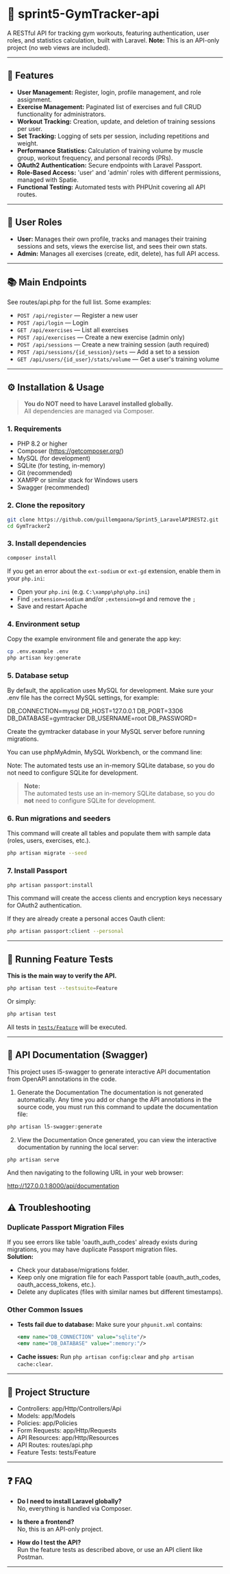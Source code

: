 # 🎉 sprint5-GymTracker-api

A RESTful API for tracking gym workouts, featuring authentication, user roles, and statistics calculation, built with Laravel.
**Note:** This is an API-only project (no web views are included).

---

## 🚀 Features

- **User Management:** Register, login, profile management, and role assignment.
- **Exercise Management:** Paginated list of exercises and full CRUD functionality for administrators.
- **Workout Tracking:** Creation, update, and deletion of training sessions per user.
- **Set Tracking:** Logging of sets per session, including repetitions and weight.
- **Performance Statistics:** Calculation of training volume by muscle group, workout frequency, and personal records (PRs).
- **OAuth2 Authentication:** Secure endpoints with Laravel Passport.
- **Role-Based Access:** 'user' and 'admin' roles with different permissions, managed with Spatie.
- **Functional Testing:** Automated tests with PHPUnit covering all API routes.

---

## 👤 User Roles

- **User:** Manages their own profile, tracks and manages their training sessions and sets, views the exercise list, and sees their own stats.
- **Admin:** Manages all exercises (create, edit, delete), has full API access.

---

## 📚 Main Endpoints

See routes/api.php for the full list.
Some examples:

- `POST /api/register` — Register a new user
- `POST /api/login` — Login
- `GET /api/exercises` — List all exercises
- `POST /api/exercises` — Create a new exercise (admin only)
- `POST /api/sessions` — Create a new training session (auth required)
- `POST /api/sessions/{id_session}/sets` — Add a set to a session
- `GET /api/users/{id_user}/stats/volume` — Get a user's training volume

---

## ⚙️ Installation & Usage

> **You do NOT need to have Laravel installed globally.**  
> All dependencies are managed via Composer.

### 1. Requirements

- PHP 8.2 or higher
- Composer (https://getcomposer.org/)
- MySQL (for development)
- SQLite (for testing, in-memory)
- Git (recommended)
- XAMPP or similar stack for Windows users
- Swagger (recommended)

### 2. Clone the repository

```sh
git clone https://github.com/guillemgaona/Sprint5_LaravelAPIREST2.git
cd GymTracker2
```

### 3. Install dependencies

```sh
composer install
```

If you get an error about the `ext-sodium` or `ext-gd` extension, enable them in your `php.ini`:
- Open your `php.ini` (e.g. `C:\xampp\php\php.ini`)
- Find `;extension=sodium` and/or `;extension=gd` and remove the `;`
- Save and restart Apache

### 4. Environment setup

Copy the example environment file and generate the app key:

```sh
cp .env.example .env
php artisan key:generate
```

### 5. Database setup

By default, the application uses MySQL for development.
Make sure your .env file has the correct MySQL settings, for example:

DB_CONNECTION=mysql
DB_HOST=127.0.0.1
DB_PORT=3306
DB_DATABASE=gymtracker
DB_USERNAME=root
DB_PASSWORD=

Create the gymtracker database in your MySQL server before running migrations.

You can use phpMyAdmin, MySQL Workbench, or the command line:

Note:
The automated tests use an in-memory SQLite database, so you do not need to configure SQLite for development.

> **Note:**  
> The automated tests use an in-memory SQLite database, so you do **not** need to configure SQLite for development.

### 6. Run migrations and seeders

This command will create all tables and populate them with sample data (roles, users, exercises, etc.).
```sh
php artisan migrate --seed
```

### 7. Install Passport

```sh
php artisan passport:install
```
This command will create the access clients and encryption keys necessary for OAuth2 authentication.

If they are already create a personal acces Oauth client: 

```sh
php artisan passport:client --personal
```

---

## 🧪 Running Feature Tests

**This is the main way to verify the API.**

```sh
php artisan test --testsuite=Feature
```

Or simply:

```sh
php artisan test
```

All tests in [`tests/Feature`](tests/Feature) will be executed.

---
## 📖 API Documentation (Swagger)

This project uses l5-swagger to generate interactive API documentation from OpenAPI annotations in the code.

1. Generate the Documentation
The documentation is not generated automatically. Any time you add or change the API annotations in the source code, you must run this command to update the documentation file:

```sh
php artisan l5-swagger:generate
```
2. View the Documentation
Once generated, you can view the interactive documentation by running the local server:

```sh
php artisan serve
```

And then navigating to the following URL in your web browser:

http://127.0.0.1:8000/api/documentation

## ⚠️ Troubleshooting

### Duplicate Passport Migration Files

If you see errors like table 'oauth_auth_codes' already exists during migrations, you may have duplicate Passport migration files.  
**Solution:**  
- Check your database/migrations folder.
- Keep only one migration file for each Passport table (oauth_auth_codes, oauth_access_tokens, etc.).
- Delete any duplicates (files with similar names but different timestamps).

### Other Common Issues

- **Tests fail due to database:** Make sure your `phpunit.xml` contains:
  ```xml
  <env name="DB_CONNECTION" value="sqlite"/>
  <env name="DB_DATABASE" value=":memory:"/>
  ```
- **Cache issues:** Run `php artisan config:clear` and `php artisan cache:clear`.

---

## 📁 Project Structure

- Controllers: app/Http/Controllers/Api
- Models: app/Models
- Policies: app/Policies
- Form Requests: app/Http/Requests
- API Resources: app/Http/Resources
- API Routes: routes/api.php
- Feature Tests: tests/Feature

---

## ❓ FAQ

- **Do I need to install Laravel globally?**  
  No, everything is handled via Composer.

- **Is there a frontend?**  
  No, this is an API-only project.

- **How do I test the API?**  
 Run the feature tests as described above, or use an API client like Postman.

---
